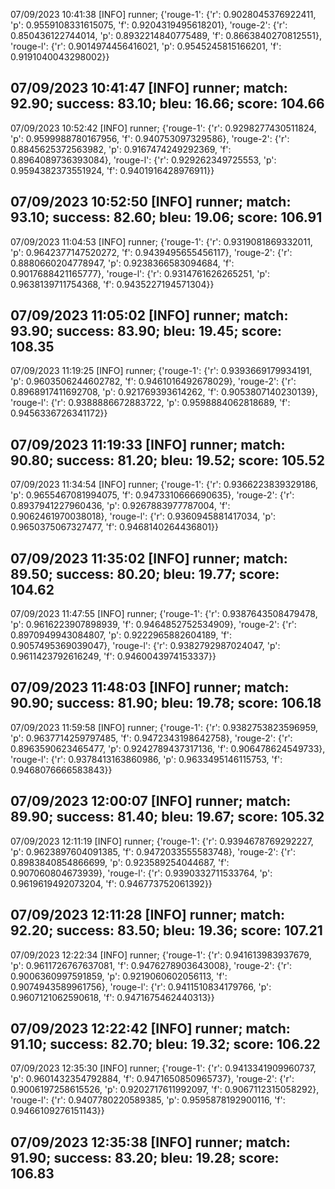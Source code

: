 07/09/2023 10:41:38  [INFO] runner; {'rouge-1': {'r': 0.9028045376922411, 'p': 0.9559108331615075, 'f': 0.9204319495618201}, 'rouge-2': {'r': 0.850436122744014, 'p': 0.8932214840775489, 'f': 0.8663840270812551}, 'rouge-l': {'r': 0.9014974456416021, 'p': 0.9545245815166201, 'f': 0.9191040043298002}}
## 07/09/2023 10:41:47  [INFO] runner; match: 92.90; success: 83.10; bleu: 16.66; score: 104.66

07/09/2023 10:52:42  [INFO] runner; {'rouge-1': {'r': 0.9298277430511824, 'p': 0.9599988780167956, 'f': 0.940753097329586}, 'rouge-2': {'r': 0.8845625372563982, 'p': 0.9167474249292369, 'f': 0.8964089736393084}, 'rouge-l': {'r': 0.929262349725553, 'p': 0.9594382373551924, 'f': 0.9401916428976911}}
## 07/09/2023 10:52:50  [INFO] runner; match: 93.10; success: 82.60; bleu: 19.06; score: 106.91

07/09/2023 11:04:53  [INFO] runner; {'rouge-1': {'r': 0.9319081869332011, 'p': 0.9642377147520272, 'f': 0.9439495655456117}, 'rouge-2': {'r': 0.8880660204778947, 'p': 0.9238366583094684, 'f': 0.9017688421165777}, 'rouge-l': {'r': 0.9314761626265251, 'p': 0.9638139711754368, 'f': 0.9435227194571304}}
## 07/09/2023 11:05:02  [INFO] runner; match: 93.90; success: 83.90; bleu: 19.45; score: 108.35

07/09/2023 11:19:25  [INFO] runner; {'rouge-1': {'r': 0.9393669179934191, 'p': 0.9603506244602782, 'f': 0.9461016492678029}, 'rouge-2': {'r': 0.8968917411692708, 'p': 0.921769393614262, 'f': 0.9053807140230139}, 'rouge-l': {'r': 0.9388886672883722, 'p': 0.9598884062818689, 'f': 0.9456336726341172}}
## 07/09/2023 11:19:33  [INFO] runner; match: 90.80; success: 81.20; bleu: 19.52; score: 105.52

07/09/2023 11:34:54  [INFO] runner; {'rouge-1': {'r': 0.9366223839329186, 'p': 0.9655467081994075, 'f': 0.9473310666690635}, 'rouge-2': {'r': 0.8937941227960436, 'p': 0.9267883977787004, 'f': 0.9062461970038018}, 'rouge-l': {'r': 0.9360945881417034, 'p': 0.9650375067327477, 'f': 0.9468140264436801}}
## 07/09/2023 11:35:02  [INFO] runner; match: 89.50; success: 80.20; bleu: 19.77; score: 104.62

07/09/2023 11:47:55  [INFO] runner; {'rouge-1': {'r': 0.9387643508479478, 'p': 0.9616223907898939, 'f': 0.9464852752534909}, 'rouge-2': {'r': 0.8970949943084807, 'p': 0.9222965882604189, 'f': 0.9057495369039047}, 'rouge-l': {'r': 0.9382792987024047, 'p': 0.9611423792616249, 'f': 0.9460043974153337}}
## 07/09/2023 11:48:03  [INFO] runner; match: 90.90; success: 81.90; bleu: 19.78; score: 106.18

07/09/2023 11:59:58  [INFO] runner; {'rouge-1': {'r': 0.9382753823596959, 'p': 0.9637714259797485, 'f': 0.9472343198642758}, 'rouge-2': {'r': 0.8963590623465477, 'p': 0.9242789437317136, 'f': 0.906478624549733}, 'rouge-l': {'r': 0.9378413163860986, 'p': 0.9633495146115753, 'f': 0.9468076666583843}}
## 07/09/2023 12:00:07  [INFO] runner; match: 89.90; success: 81.40; bleu: 19.67; score: 105.32

07/09/2023 12:11:19  [INFO] runner; {'rouge-1': {'r': 0.9394678769292227, 'p': 0.9623897604091385, 'f': 0.9472033555583748}, 'rouge-2': {'r': 0.8983840854866699, 'p': 0.923589254044687, 'f': 0.907060804673939}, 'rouge-l': {'r': 0.9390332711533764, 'p': 0.9619619492073204, 'f': 0.946773752061392}}
## 07/09/2023 12:11:28  [INFO] runner; match: 92.20; success: 83.50; bleu: 19.36; score: 107.21

07/09/2023 12:22:34  [INFO] runner; {'rouge-1': {'r': 0.941613983937679, 'p': 0.9611726767637081, 'f': 0.9476278903643008}, 'rouge-2': {'r': 0.9006360997591859, 'p': 0.9219060602056113, 'f': 0.9074943589961756}, 'rouge-l': {'r': 0.9411510834179766, 'p': 0.9607121062590618, 'f': 0.9471675462440313}}
## 07/09/2023 12:22:42  [INFO] runner; match: 91.10; success: 82.70; bleu: 19.32; score: 106.22

07/09/2023 12:35:30  [INFO] runner; {'rouge-1': {'r': 0.9413341909960737, 'p': 0.9601432354792884, 'f': 0.9471650850965737}, 'rouge-2': {'r': 0.9006197258615526, 'p': 0.9202717611992097, 'f': 0.9067112315058292}, 'rouge-l': {'r': 0.9407780220589385, 'p': 0.9595878192900116, 'f': 0.9466109276151143}}

## 07/09/2023 12:35:38  [INFO] runner; match: 91.90; success: 83.20; bleu: 19.28; score: 106.83